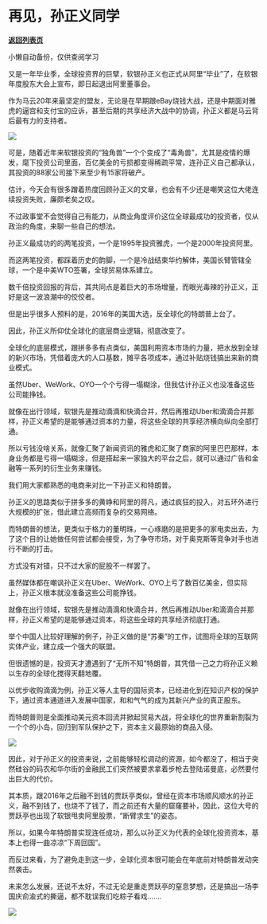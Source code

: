 # 再见，孙正义同学

[**返回列表页**](/gzh/政事堂2019)

小懒自动备份，仅供查阅学习

又是一年毕业季，全球投资界的巨擘，软银孙正义也正式从阿里“毕业”了，在软银年度股东大会上宣布，即日起退出阿里董事会。  

  

作为马云20年来最坚定的盟友，无论是在早期跟eBay烧钱大战，还是中期面对雅虎的逼宫和支付宝的应诉，甚至后期的共享经济大战中的协调，孙正义都是马云背后最有力的支持者。

  

![](https://mmbiz.qpic.cn/mmbiz_jpg/rxhS23yu8cMUH4ib321F5B1Cq2fS5L5m6R5KbUoIWhGLvFWEIYYU6jjuZPntec6P0picibP7hft8j8ZPhSpxg6keg/640?wx_fmt=jpeg)

  

可是，随着近年来软银投资的“独角兽”一个个变成了“毒角兽”，尤其是疫情的爆发，麾下投资公司里面，百亿美金的亏损都变得稀疏平常，连孙正义自己都承认，其投资的88家公司接下来至少有15家将破产。

  

估计，今天会有很多蹭着热度回顾孙正义的文章，也会有不少还是嘲笑这位大佬连续投资失败，廉颇老矣之叹。

  

不过政事堂不会觉得自己有能力，从商业角度评价这位全球最成功的投资者，仅从政治的角度，来聊一些自己的想法。

  

孙正义最成功的的两笔投资，一个是1995年投资雅虎，一个是2000年投资阿里。

  

而这两笔投资，都踩着历史的韵脚，一个是冷战结束华约解体，美国长臂管辖全球，一个是中美WTO签署，全球贸易体系建立。

  

数千倍投资回报的背后，其共同点是着巨大的市场增量，而眼光毒辣的孙正义，正好是这一波浪潮中的佼佼者。

  

但是出乎很多人预料的是，2016年的美国大选，反全球化的特朗普上台了。

  

因此，孙正义所仰仗全球化的底层商业逻辑，彻底改变了。

  

全球化的底层模式，跟拼多多有点类似，美国利用资本市场的力量，把水放到全球的新兴市场，凭借着庞大的人口基数，摊平各项成本，通过补贴烧钱搞出来新的商业模式。

  

虽然Uber、WeWork、OYO一个个亏得一塌糊涂，但我估计孙正义也没准备这些公司能挣钱。

  

就像在出行领域，软银先是推动滴滴和快滴合并，然后再推动Uber和滴滴合并那样，孙正义希望的是能够通过资本的力量，将这些全球的共享经济横向纵向全部打通。

  

所以亏钱没啥关系，就像汇聚了新闻资讯的雅虎和汇聚了商家的阿里巴巴那样，本身业务都是亏得一塌糊涂，但是搭起来一家独大的平台之后，就可以通过广告和金融等一系列的衍生业务来赚钱。  

  

我们用大家都熟悉的电商来对比一下孙正义和特朗普。  

  

孙正义的思路类似于拼多多的黄峥和阿里的蒋凡，通过疯狂的投入，对五环外进行大规模的扩张，借此建立高频而复杂的交易网络。

  

而特朗普的想法，更类似于格力的董明珠，一心琢磨的是把更多的家电卖出去，为了这个目的让她做任何尝试都会接受，为了争夺市场，对于奥克斯等竞争对手也进行不断的打击。

  

方式没有对错，只不过大家的屁股不一样罢了。  

  

虽然媒体都在嘲讽孙正义在Uber、WeWork、OYO上亏了数百亿美金，但实际上，孙正义根本就没准备这些公司能挣钱。

  

就像在出行领域，软银先是推动滴滴和快滴合并，然后再推动Uber和滴滴合并那样，孙正义希望的是能够通过资本，将这些全球的共享经济彻底打通。

  

举个中国人比较好理解的例子，孙正义做的是“苏秦”的工作，试图将全球的互联网实体产业，建立成一个强大的联盟。

  

但很遗憾的是，投资天才遭遇到了“无所不知”特朗普，其凭借一己之力将孙正义赖以生存的全球化搅得天翻地覆。

  

以优步收购滴滴为例，孙正义等人主导的国际资本，已经进化到在知识产权的保护下，通过资本通道进入发展中国家，和和气气的成为其新兴产业的真正股东。

  

而特朗普则是全面推动美元资本回流并掀起贸易大战，将全球化的世界重新割裂为一个个的小岛，回归到军队保护之下，资本主义最原始的商品入侵。

  

![](https://mmbiz.qpic.cn/mmbiz_jpg/rxhS23yu8cMUH4ib321F5B1Cq2fS5L5m6KDIc4XFU27VuIMQLDlicYTLFtpcG21CpS6icib6iaI106AOslcTSpLic1QA/640?wx_fmt=jpeg)

  

因此，对于孙正义的投资来说，之前能够轻松调动的资源，如今都没了，相当于突然硅谷的码农和华尔街的金融民工们突然被要求拿着步枪去登陆诺曼底，必然要付出巨大的代价。  

  

其本质，跟2016年之后融不到钱的贾跃亭类似，曾经在资本市场顺风顺水的孙正义，融不到钱了，也烧不了钱了，而之前还有大量的窟窿要补，因此，这位大号的贾跃亭也出现了软银甩卖阿里股票，“断臂求生”的姿态。  

  

所以，如果今年特朗普实现连任成功，那么以孙正义为代表的全球化投资资本，基本上也得一曲凉凉“下周回国”。

  

而反过来看，为了避免走到这一步，全球化资本很可能会在年底前对特朗普发动突然袭击。  

  

未来怎么发展，还说不太好，不过无论是重走贾跃亭的窒息梦想，还是搞出一场李国庆俞渝式的撕逼，都不耽误我们吃粽子看戏.......

  

![](https://mmbiz.qpic.cn/mmbiz_jpg/rxhS23yu8cPzAWAdFRksLrujLSLsZiaociaB9fECfn3jwBia0zTlCZITfdP1pFibib0vBHtVDCicMgiaBibDbfiaY6z4KBA/640?wx_fmt=jpeg)

  

